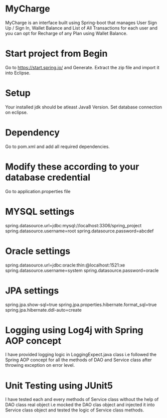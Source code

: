 # MyCharge
MyCharge is an interface built using Spring-boot that manages User Sign Up / Sign In, Wallet Balance and List of All Transactions for each user and you can opt for Recharge of any Plan using Wallet Balance. 

# Start project from Begin
Go to https://start.spring.io/ and Generate.
Extract the zip file and import it into Eclipse.

# Setup
Your installed jdk should be atleast Java8 Version.
Set database connection on eclipse.

# Dependency
Go to pom.xml and add all required dependencies.

# Modify these according to your database credential
Go to application.properties file

# MYSQL settings
spring.datasource.url=jdbc:mysql://localhost:3306/spring_project
spring.datasource.username=root
spring.datasource.password=abcdef

# Oracle settings
spring.datasource.url=jdbc:oracle:thin:@localhost:1521:xe
spring.datasource.username=system
spring.datasource.password=oracle

# JPA settings
spring.jpa.show-sql=true
spring.jpa.properties.hibernate.format_sql=true
spring.jpa.hibernate.ddl-auto=create

# Logging using Log4j with Spring AOP concept
I have provided logging logic in LoggingExpect.java class i.e followed the Spring AOP concept for all the methods of DAO and Service class after throwing exception on error level.

# Unit Testing using JUnit5
I have tested each and every methods of Service class without the help of DAO class real object i.e mocked the DAO clas object and injected it into Service class object and tested the logic of Service class methods.


